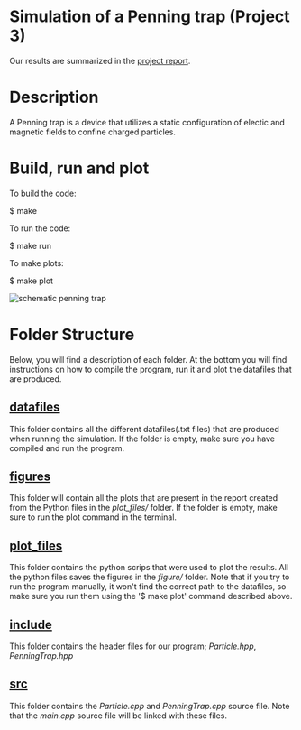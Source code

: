 # Simulation of a Penning trap (Project 3)
Our results are summarized in the [project report](report_project3.pdf).

# Description
A Penning trap is a device that utilizes a static configuration of electic and magnetic fields to confine charged particles.

# Build, run and plot
To build the code:

$ make

To run the code:

$ make run

To make plots:

$ make plot

![schematic penning trap](https://upload.wikimedia.org/wikipedia/commons/b/b6/Penning_Trap.svg)

# Folder Structure
Below, you will find a description of each folder. At the bottom you will find instructions on how to compile the program, run it and plot the datafiles that are produced.

## [datafiles](datafiles/)
  This folder contains all the different datafiles(.txt files) that are produced when running the simulation. If the folder is empty, make sure you have compiled and run the program.

## [figures](figures/)
  This folder will contain all the plots that are present in the report created from the Python files in the *plot_files/* folder. If the folder is empty, make sure to run the plot command in the terminal.

## [plot_files](plot_files/)
  This folder contains the python scrips that were used to plot the results. All the python files saves the figures in the *figure/* folder. Note that if you try to run the program manually, it won't find the correct path to the datafiles, so make sure you run them using the '$ make plot' command described above.

## [include](include/)
  This folder contains the header files for our program; *Particle.hpp*, *PenningTrap.hpp*

## [src](src/)
  This folder contains the *Particle.cpp* and *PenningTrap.cpp* source file. Note that the *main.cpp* source file will be linked with these files.
